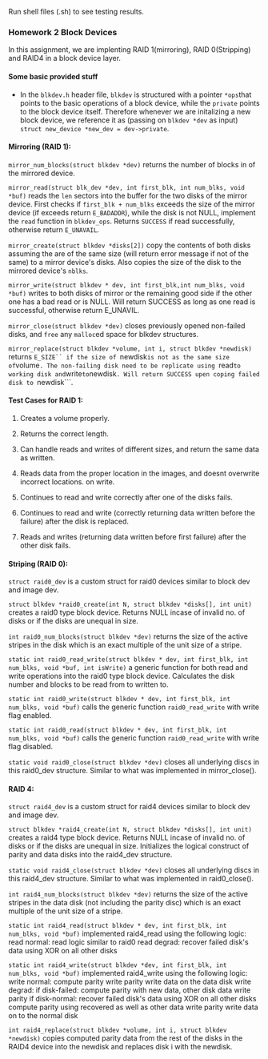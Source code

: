 Run shell files (.sh) to see testing results. 

### Homework 2 Block Devices

In this assignment, we are implenting RAID 1(mirroring), RAID 0(Stripping) and RAID4 in a block device layer.

#### Some basic provided stuff
- In the  ```blkdev.h``` header file, ```blkdev``` is structured with a pointer ```*ops```that points to the basic operations of a block device, while the ```private``` points to the block device itself. Therefore whenever we are initalizing a new block device, we reference it as (passing on ```blkdev *dev``` as input) ```struct new_device *new_dev = dev->private```.

#### Mirroring (RAID 1):

```mirror_num_blocks(struct blkdev *dev)``` returns the number of blocks in of the mirrored device.

```mirror_read(struct blk_dev *dev, int first_blk, int num_blks, void *buf)``` reads the ```len``` sectors into the buffer for the two disks of the mirror device.
First checks if ```first_blk + num_blks``` exceeds the size of the mirror device (if exceeds return ```E_BADADDR```), while the disk is not NULL, implement the ```read``` function in ```blkdev_ops```. Returns ```SUCCESS``` if read successfully, otherwise return ```E_UNAVAIL```.

```mirror_create(struct blkdev *disks[2])``` copy the contents of both disks assuming the are of the same size (will return error message if not of the same) to a mirror device's disks. Also copies the size of the disk to the mirrored device's ```nblks```.

```mirror_write(struct blkdev * dev, int first_blk,int num_blks, void *buf)``` writes to both disks of mirror or the remaining good side if the other one has a bad read or is NULL. Will return SUCCESS as long as one read is successful, otherwise return E_UNAVIL.

```mirror_close(struct blkdev *dev)``` closes previously opened non-failed disks, and ```free``` any ```malloc```ed space for blkdev structures.
 
```mirror_replace(struct blkdev *volume, int i, struct blkdev *newdisk)``` returns ```E_SIZE`` if the size of ```newdisk``` is not as the same size of ```volume```. The non-failing disk need to be replicate using ```read``` to working disk and ```write``` to ```newdisk```. Will return SUCCESS upen coping failed disk to ```newdisk```.
 
 
 #### Test Cases for RAID 1:
 
1. Creates a volume properly.

2. Returns the correct length.

3. Can handle reads and writes of different sizes, and return the same data as written.

4. Reads data from the proper location in the images, and doesnt overwrite incorrect locations. on write.

5. Continues to read and write correctly after one of the disks fails.

6. Continues to read and write (correctly returning data written before the failure) after the disk is replaced.

7. Reads and writes (returning data written before first failure) after the other disk fails.
 
#### Striping (RAID 0):
```struct raid0_dev``` is a custom struct for raid0 devices similar to block dev and image dev.

```struct blkdev *raid0_create(int N, struct blkdev *disks[], int unit)``` creates a raid0 type block device. Returns NULL incase of invalid no. of disks or if the disks are unequal in size.

```int raid0_num_blocks(struct blkdev *dev)``` returns the size of the active stripes in the disk which is an exact multiple of the unit size of a stripe.

```static int raid0_read_write(struct blkdev * dev, int first_blk, int num_blks, void *buf, int isWrite)``` a generic function for both read and write operations into the raid0 type block device. Calculates the disk number and blocks to be read from to written to.

```static int raid0_write(struct blkdev * dev, int first_blk, int num_blks, void *buf)``` calls the generic function ```raid0_read_write``` with write flag enabled.

```static int raid0_read(struct blkdev * dev, int first_blk, int num_blks, void *buf)``` calls the generic function ```raid0_read_write``` with write flag disabled.

```static void raid0_close(struct blkdev *dev)``` closes all underlying discs in this raid0_dev structure. Similar to what was implemented in mirror_close().


#### RAID 4:
```struct raid4_dev``` is a custom struct for raid4 devices similar to block dev and image dev.

```struct blkdev *raid4_create(int N, struct blkdev *disks[], int unit)``` creates a raid4 type block device. Returns NULL incase of invalid no. of disks or if the disks are unequal in size. Initializes the logical construct of parity and data disks into the raid4_dev structure.

```static void raid4_close(struct blkdev *dev)``` closes all underlying discs in this raid4_dev structure. Similar to what was implemented in raid0_close().

```int raid4_num_blocks(struct blkdev *dev)``` returns the size of the active stripes in the data disk (not including the parity disc) which is an exact multiple of the unit size of a stripe.

```static int raid4_read(struct blkdev * dev, int first_blk, int num_blks, void *buf)``` implemented raid4_read using the following logic:
				read normal:
					read logic similar to raid0
				read degrad:
					recover failed disk's data using XOR on all other disks

```static int raid4_write(struct blkdev *dev, int first_blk, int num_blks, void *buf)``` implemented raid4_write using the following logic:
				write normal:
					compute parity 
					write parity
					write data on the data disk
				write degrad:
					if disk-failed:
						compute parity with new data, other disk data
						write parity
					if disk-normal:
						recover failed disk's data using XOR on all other disks
						compute parity using recovered as well as other data
						write parity
						write data on to the normal disk

```int raid4_replace(struct blkdev *volume, int i, struct blkdev *newdisk)``` copies computed parity data from the rest of the disks in the RAID4 device into the newdisk and replaces disk i with the newdisk.
